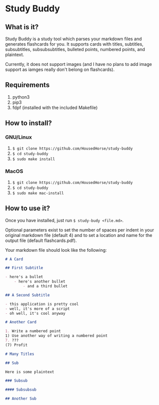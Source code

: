 # Study Buddy

## What is it?

Study Buddy is a study tool which parses your markdown files and generates flashcards for you. It supports cards with titles, subtitles, subsubtitles, subsubsubtitles, bulleted points, numbered points, and plaintext.

Currently, it does not support images (and I have no plans to add image support as iamges really don't belong on flashcards).

## Requirements

1. python3
1. pip3
1. fdpf (installed with the included Makefile)

## How to install?

### GNU/Linux

1. `$ git clone https://github.com/HousedHorse/study-buddy`
1. `$ cd study-buddy`
1. `$ sudo make install`

### MacOS

1. `$ git clone https://github.com/HousedHorse/study-buddy`
1. `$ cd study-buddy`
1. `$ sudo make mac-install`

## How to use it?

Once you have installed, just run `$ study-budy <file.md>`.

Optional parameters exist to set the number of spaces per indent in your original markdown file (default 4) and to set a location and name for the output file (default flashcards.pdf).

Your markdown file should look like the following:

``` markdown
# A Card

## First Subtitle

- here's a bullet
    - here's another bullet
        - and a third bullet

## A Second Subtitle

- this application is pretty cool
- well, it's more of a script
- oh well, it's cool anyway

# Another Card

1. Write a numbered point
1) Use another way of writing a numbered point
7. ???
(7) Profit

# Many Titles

## Sub

Here is some plaintext

### Subsub

#### Subsubsub

## Another Sub

```
